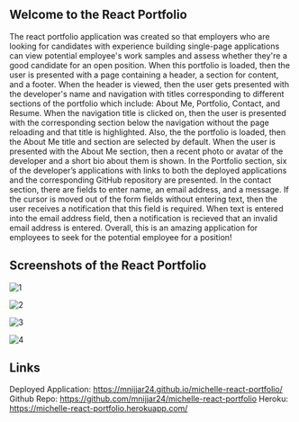 ## Welcome to the React Portfolio

The react portfolio application was created so that employers who are looking for candidates with experience building single-page applications can view potential employee's work samples and assess whether they're a good candidate for an open position. When this portfolio is loaded, then the user is presented with a page containing a header, a section for content, and a footer. When the header is viewed, then the user gets presented with the developer's name and navigation with titles corresponding to different sections of the portfolio which include: About Me, Portfolio, Contact, and Resume. When the navigation title is clicked on, then the user is presented with the corresponding section below the navigation without the page reloading and that title is highlighted. Also, the the portfolio is loaded, then the About Me title and section are selected by default. When the user is presented with the About Me section, then a recent photo or avatar of the developer and a short bio about them is shown. In the Portfolio section, six of the developer’s applications with links to both the deployed applications and the corresponding GitHub repository are presented. In the contact section, there are fields to enter name, an email address, and a message. If the cursor is moved out of the form fields without entering text, then the user receives a notification that this field is required. When text is entered into the email address field, then a notification is recieved that an invalid email address is entered. Overall, this is an amazing application for employees to seek for the potential employee for a position!

## Screenshots of the React Portfolio

![1](https://user-images.githubusercontent.com/87215165/151107778-d0ce8ae9-7241-40eb-bade-2d40eb5568e2.png)

![2](https://user-images.githubusercontent.com/87215165/151107779-cf788e64-d7fe-4af9-b08c-ed57ab2ae9f8.png)

![3](https://user-images.githubusercontent.com/87215165/151107782-a8bc1b3c-f2f4-4470-9119-ad2c8cd6697d.png)

![4](https://user-images.githubusercontent.com/87215165/151107783-091eb34d-86dd-41e6-88c3-f535b1c196a2.png)

## Links
Deployed Application: https://mnijjar24.github.io/michelle-react-portfolio/
Github Repo: https://github.com/mnijjar24/michelle-react-portfolio 
Heroku: https://michelle-react-portfolio.herokuapp.com/
